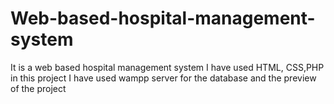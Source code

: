 # Web-based-hospital-management-system
It is a web based hospital management system
I have used HTML, CSS,PHP in this project
I have used wampp server for the database and the preview of the project

